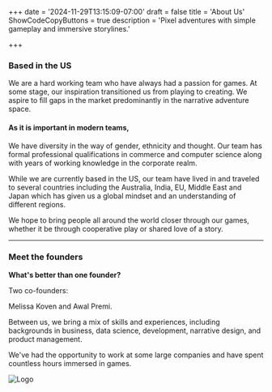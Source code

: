 +++
date = '2024-11-29T13:15:09-07:00'
draft = false
title = 'About Us'
ShowCodeCopyButtons = true
description = 'Pixel adventures with simple gameplay and immersive storylines.'

+++

<!-- //![name](/images/aeio-logo.png#center) -->


### Based in the US

We are a hard working team who have always had a passion for games. At some stage, our inspiration transitioned us from playing to creating. We aspire to fill gaps in the market predominantly in the narrative adventure space.

#### As it is important in modern teams,

We have diversity in the way of gender, ethnicity and thought. Our team has formal professional qualifications in commerce and computer science along with years of working knowledge in the corporate realm.

While we are currently based in the US, our team have lived in and traveled to several countries including the Australia, India, EU, Middle East and Japan which has given us a global mindset and an understanding of different regions. 

We hope to bring people all around the world closer through our games, whether it be through cooperative play or shared love of a story.


---
### Meet **the founders**
**What's better than one founder?**

Two co-founders:

Melissa Koven and Awal Premi.

Between us, we bring a mix of skills and experiences, including backgrounds in business, data science, development, narrative design, and product management. 

We've had the opportunity to work at some large companies and have spent countless hours immersed in games.

![Logo](/aeio//images/ghost.svg#center)